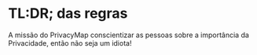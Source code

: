# TL:DR; das regras

A missão do PrivacyMap conscientizar as pessoas sobre a importância da Privacidade, então não seja um idiota!

